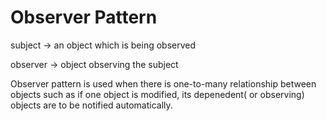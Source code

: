 # Observer Pattern

subject -> an object which is being observed 

observer -> object observing the subject

Observer pattern is used when there is one-to-many relationship between objects such as if one object is modified, its depenedent( or observing) objects are to be notified automatically.

